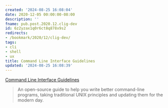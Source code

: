 ```yaml
---
created: '2024-08-25 16:08:04'
date: 2020-12-05 00:00:00-08:00
description: ''
fname: pub.post.2020.12.clig-dev
id: 6z2yzax1q0r6ct8q878x9s2
redirects:
- /bookmark/2020/12/clig-dev/
tags:
- cli
- shell
- ux
title: Command Line Interface Guidelines
updated: '2024-08-25 16:08:39'
---
```


[Command Line Interface Guidelines](https://clig.dev/)

> An open-source guide to help you write better command-line programs, taking traditional UNIX principles and updating them for the modern day.